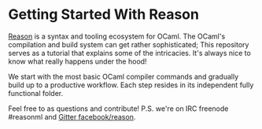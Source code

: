 # Getting Started With Reason

[Reason](http://facebook.github.io/reason) is a syntax and tooling ecosystem for OCaml. The OCaml's compilation and build system can get rather sophisticated; This repository serves as a tutorial that explains some of the intricacies. It's always nice to know what really happens under the hood!

We start with the most basic OCaml compiler commands and gradually build up to a productive workflow. Each step resides in its independent fully functional folder.

Feel free to as questions and contribute! P.S. we're on IRC freenode #reasonml and [Gitter facebook/reason](https://gitter.im/facebook/reason).
